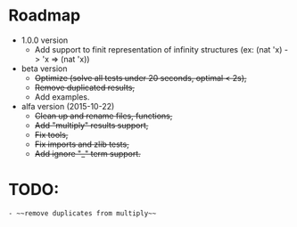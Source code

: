# Roadmap

* 1.0.0 version
    * Add support to finit representation of infinity structures (ex: (nat 'x) -> 'x => (nat 'x))    
* beta version
    * ~~Optimize (solve all tests under 20 seconds, optimal < 2s),~~
    * ~~Remove duplicated results,~~
    * Add examples.
* alfa version (2015-10-22)
    * ~~Clean up and rename files, functions,~~
    * ~~Add "multiply" results support,~~
    * ~~Fix tools,~~
    * ~~Fix imports and zlib tests,~~
    * ~~Add ignore "_" term support.~~


# TODO:
    - ~~remove duplicates from multiply~~
